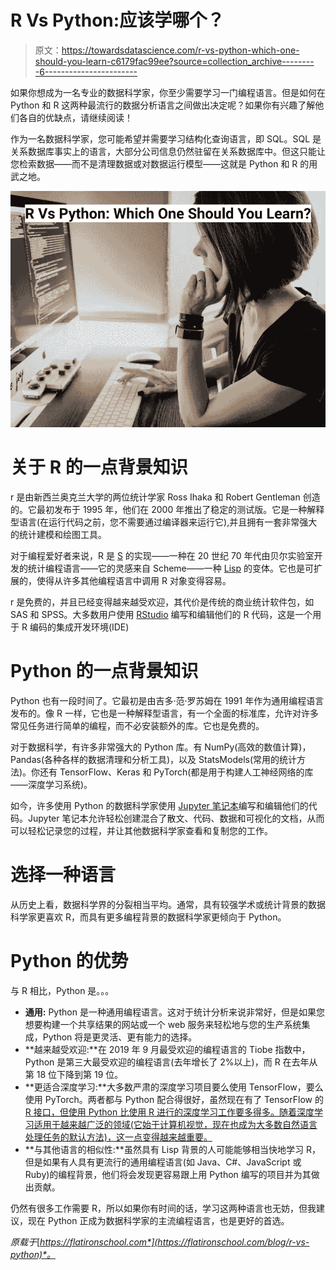 # R Vs Python:应该学哪个？

> 原文：<https://towardsdatascience.com/r-vs-python-which-one-should-you-learn-c6179fac99ee?source=collection_archive---------6----------------------->

如果你想成为一名专业的数据科学家，你至少需要学习一门编程语言。但是如何在 Python 和 R 这两种最流行的数据分析语言之间做出决定呢？如果你有兴趣了解他们各自的优缺点，请继续阅读！

作为一名数据科学家，您可能希望并需要学习结构化查询语言，即 SQL。SQL 是关系数据库事实上的语言，大部分公司信息仍然驻留在关系数据库中。但这只能让您检索数据——而不是清理数据或对数据运行模型——这就是 Python 和 R 的用武之地。

![](img/cdc209d3471eb5070879c8aaf2b22632.png)

# 关于 R 的一点背景知识

r 是由新西兰奥克兰大学的两位统计学家 Ross Ihaka 和 Robert Gentleman 创造的。它最初发布于 1995 年，他们在 2000 年推出了稳定的测试版。它是一种解释型语言(在运行代码之前，您不需要通过编译器来运行它),并且拥有一套非常强大的统计建模和绘图工具。

对于编程爱好者来说，R 是 [S](https://en.wikipedia.org/wiki/S_(programming_language)) 的实现——一种在 20 世纪 70 年代由贝尔实验室开发的统计编程语言——它的灵感来自 Scheme——一种 [Lisp](https://en.wikipedia.org/wiki/Lisp_(programming_language)) 的变体。它也是可扩展的，使得从许多其他编程语言中调用 R 对象变得容易。

r 是免费的，并且已经变得越来越受欢迎，其代价是传统的商业统计软件包，如 SAS 和 SPSS。大多数用户使用 [RStudio](https://rstudio.com/) 编写和编辑他们的 R 代码，这是一个用于 R 编码的集成开发环境(IDE)

# Python 的一点背景知识

Python 也有一段时间了。它最初是由吉多·范·罗苏姆在 1991 年作为通用编程语言发布的。像 R 一样，它也是一种解释型语言，有一个全面的标准库，允许对许多常见任务进行简单的编程，而不必安装额外的库。它也是免费的。

对于数据科学，有许多非常强大的 Python 库。有 NumPy(高效的数值计算)，Pandas(各种各样的数据清理和分析工具)，以及 StatsModels(常用的统计方法)。你还有 TensorFlow、Keras 和 PyTorch(都是用于构建人工神经网络的库——深度学习系统)。

如今，许多使用 Python 的数据科学家使用 [Jupyter 笔记本](https://jupyter.org/)编写和编辑他们的代码。Jupyter 笔记本允许轻松创建混合了散文、代码、数据和可视化的文档，从而可以轻松记录您的过程，并让其他数据科学家查看和复制您的工作。

# 选择一种语言

从历史上看，数据科学界的分裂相当平均。通常，具有较强学术或统计背景的数据科学家更喜欢 R，而具有更多编程背景的数据科学家更倾向于 Python。

# Python 的优势

与 R 相比，Python 是。。。

*   **通用:** Python 是一种通用编程语言。这对于统计分析来说非常好，但是如果您想要构建一个共享结果的网站或一个 web 服务来轻松地与您的生产系统集成，Python 将是更灵活、更有能力的选择。
*   **越来越受欢迎:**在 2019 年 9 月最受欢迎的编程语言的 Tiobe 指数中，Python 是第三大最受欢迎的编程语言(去年增长了 2%以上)，而 R 在去年从第 18 位下降到第 19 位。
*   **更适合深度学习:**大多数严肃的深度学习项目要么使用 TensorFlow，要么使用 PyTorch。两者都与 Python 配合得很好，虽然现在有了 TensorFlow 的 [R 接口，但使用 Python 比使用 R 进行的深度学习工作要多得多。随着深度学习适用于越来越广泛的领域(它始于计算机视觉，现在也成为大多数自然语言处理任务的默认方法)，这一点变得越来越重要。](https://blog.rstudio.com/2018/02/06/tensorflow-for-r/)
*   **与其他语言的相似性:**虽然具有 Lisp 背景的人可能能够相当快地学习 R，但是如果有人具有更流行的通用编程语言(如 Java、C#、JavaScript 或 Ruby)的编程背景，他们将会发现更容易跟上用 Python 编写的项目并为其做出贡献。

仍然有很多工作需要 R，所以如果你有时间的话，学习这两种语言也无妨，但我建议，现在 Python 正成为数据科学家的主流编程语言，也是更好的首选。

*原载于*[*https://flatironschool.com*](https://flatironschool.com/blog/r-vs-python)*。*